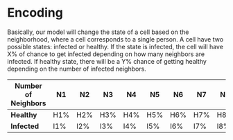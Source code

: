 # Encoding

Basically, our model will change the state of a cell based on the neighborhood, where a cell corresponds to a single person.
A cell have two possible states: infected or healthy. If the state is infected, the cell will have X% of chance to get infected depending  on how many neighbors are infected. If healthy state, there will be a Y% chance of getting healthy depending on the number of infected neighbors.

|Number of Neighbors| N1 | N2 | N3 | N4 | N5 | N6 | N7 | N8 | 
| --- | --- | --- | --- | --- | --- | --- | --- | --- |  
|**Healthy**| H1% | H2% | H3% | H4% | H5% | H6% | H7% | H8% | 
|**Infected**| I1% | I2% | I3% | I4% | I5% | I6% | I7% | I8% | 
